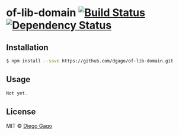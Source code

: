 # of-lib-domain [![Build Status][travis-image]][travis-url] [![Dependency Status][daviddm-image]][daviddm-url]

>

## Installation

```sh
$ npm install --save https://github.com/dgago/of-lib-domain.git
```

## Usage

```ts
Not yet.
```

## License

MIT © [Diego Gago]()

[npm-image]: https://badge.fury.io/js/of-lib-domain.svg
[npm-url]: https://npmjs.org/package/of-lib-domain
[travis-image]: https://travis-ci.org/dgago/of-lib-domain.svg?branch=master
[travis-url]: https://travis-ci.org/dgago/of-lib-domain
[daviddm-image]: https://david-dm.org/dgago/of-lib-domain.svg?theme=shields.io
[daviddm-url]: https://david-dm.org/dgago/of-lib-domain
